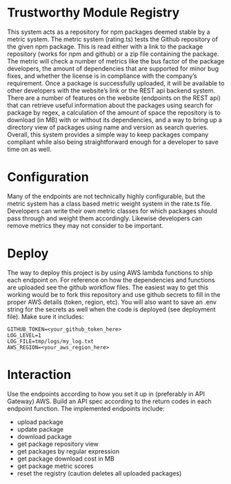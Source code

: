 # Trustworthy Module Registry
This system acts as a repository for npm packages deemed stable by a metric system.  The metric system (rating.ts) tests the Github repository of the given npm package.  This is read either with a link to the package repository (works for npm and github) or a zip file containing the package.  The metric will check a number of metrics like the bus factor of the package developers, the amount of dependencies that are supported for minor bug fixes, and whether the license is in compliance with the company’s requirement.  Once a package is successfully uploaded, it will be available to other developers with the website’s link or the REST api backend system.  There are a number of features on the website (endpoints on the REST api) that can retrieve useful information about the packages using search for package by regex, a calculation of the amount of space the repository is to download (in MB) with or without its dependencies, and a way to bring up a directory view of packages using name and version as search queries.  Overall, this system provides a simple way to keep packages company compliant while also being straightforward enough for a developer to save time on as well.

# Configuration
Many of the endpoints are not technically highly configurable, but the metric system has a class based metric weight system in the rate.ts file.  Developers can write their own metric classes for which packages should pass through and weight them accordingly.  Likewise developers can remove metrics they may not consider to be important.

# Deploy
The way to deploy this project is by using AWS lambda functions to ship each endpoint on.  For reference on how the dependencies and functions are uploaded see the github workflow files.  The easiest way to get this working would be to fork this repository and use github secrets to fill in the proper AWS details (token, region, etc).  You will also want to save an .env string for the secrets as well when the code is deployed (see deployment file).  Make sure it includes:

```
GITHUB_TOKEN=<your_github_token_here>
LOG_LEVEL=1
LOG_FILE=tmp/logs/my_log.txt
AWS_REGION=<your_aws_region_here>
```

# Interaction
Use the endpoints according to how you set it up in (preferably in API Gateway) AWS.  Build an API spec according to the return codes in each endpoint function.  The implemented endpoints include:

* upload package
* update package
* download package
* get package repository view
* get packages by regular expression
* get package download cost in MB
* get package metric scores
* reset the registry (caution deletes all uploaded packages)
